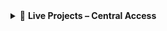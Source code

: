 <details>
  <summary>📱 <strong>Live Projects – Central Access</strong></summary>

> ⚠️ *If any app shows a “Zzzz” screen, it’s just waking up — click “Yes” to load (a few seconds only!)*

---

### 🔹 CrewOps Optimization  
📌 *Automates crew scheduling with 80% manual reduction across airline operations*  
[![Launch App](https://img.shields.io/badge/Launch-CrewOps-darkblue?logo=streamlit)](https://crew-optimizer.streamlit.app/)  
[![GitHub Repo](https://img.shields.io/badge/GitHub-CrewOps_Repo-gray?logo=github)](https://github.com/Vikrantthenge/crew-optimizer)

---

### 🔹 FlightPulse Delay Predictor  
📌 *Predicts flight delays using ML models with SHAP-based transparency*  
[![Launch App](https://img.shields.io/badge/Launch-FlightPulse-darkred?logo=streamlit)](https://share.streamlit.io/vikrantthenge/flight-delay-predictor/main/app.py)  
[![GitHub Repo](https://img.shields.io/badge/GitHub-Flight_Delay_Repo-gray?logo=github)](https://github.com/Vikrantthenge/flight-delay-predictor)

---

### 🔹 Airline Sentiment Analyzer  
📌 *Analyzes passenger sentiment using hybrid NLP pipeline (VADER + Transformers)*  
[![Streamlit App](https://img.shields.io/badge/Launch-Sentiment_Analyzer_(Streamlit)-purple?logo=streamlit)](https://sentiment-analyzer-vikrant.streamlit.app/)  
[![Hugging Face Space](https://img.shields.io/badge/Launch-Sentiment_Analyzer_(HF_Space)-1E90FF?logo=huggingface)](https://huggingface.co/spaces/vthenge/sentiment-analyzer)  
[![GitHub Repo](https://img.shields.io/badge/GitHub-Sentiment_Repo-gray?logo=github)](https://github.com/Vikrantthenge/sentiment-Analyzer)

---

### 🔹 JobSearchMatch Automation  
📌 *Matches resumes to job descriptions using NLP-based ranking and scoring*  
[![Launch App](https://img.shields.io/badge/Launch-JobSearchMatch-blue?logo=streamlit)](https://jobsearchmatch.streamlit.app/)  
[![GitHub Repo](https://img.shields.io/badge/GitHub-JobBot_Repo-gray?logo=github)](https://github.com/Vikrantthenge/job_search)

---

### 🔹 Predictive Maintenance Dashboard  
📌 *Detects equipment anomalies using time-series forecasting and alerting*  
[![Launch App](https://img.shields.io/badge/Launch-Predictive_Maintenance-orange?logo=streamlit)](https://predictivedashboard-vikrantthenge.streamlit.app/)  
[![GitHub Repo](https://img.shields.io/badge/GitHub-Maintenance_Repo-gray?logo=github)](https://github.com/Vikrantthenge/predictive_dashboard)

---

### 🔹 Revenue Forecasting System  
📌 *Forecasts airline revenue using historical trends and Power BI integration*  
[![Launch App](https://img.shields.io/badge/Launch-Revenue_Forecast-green?logo=powerbi)](https://airline-revenue-forecast.streamlit.app/)  
[![GitHub Repo](https://img.shields.io/)]()
